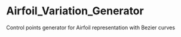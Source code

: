 # Airfoil_Variation_Generator
Control points generator for Airfoil representation with Bezier curves

